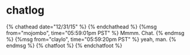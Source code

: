 # chatlog #

{% chathead date="12/31/15" %}
{% endchathead %}
{%msg from="mojombo", time="05:59:01pm PST" %}
Mmmm. Chat.
{% endmsg %}
{%msg from="claylo", time="05:59:20pm PST" %}
yeah, man.
{% endmsg %}
{% chatfoot %}
{% endchatfoot %}
